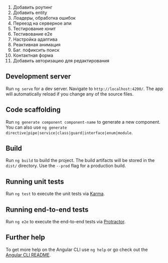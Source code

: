 1. Добавить роутинг
2. Добавить entity
3. Лоадеры, обработка ошибок
4. Переезд на серверное апи
5. Тестирование юнит
6. Тестивование e2e
7. Настройка адаптива
8. Реактивная анимация
9. Баг. пофиксить поиск
10. Контактная форма
11. Добавить авторизацию для редактирования

## Development server

Run `ng serve` for a dev server. Navigate to `http://localhost:4200/`. The app will automatically reload if you change any of the source files.

## Code scaffolding

Run `ng generate component component-name` to generate a new component. You can also use `ng generate directive|pipe|service|class|guard|interface|enum|module`.

## Build

Run `ng build` to build the project. The build artifacts will be stored in the `dist/` directory. Use the `--prod` flag for a production build.

## Running unit tests

Run `ng test` to execute the unit tests via [Karma](https://karma-runner.github.io).

## Running end-to-end tests

Run `ng e2e` to execute the end-to-end tests via [Protractor](http://www.protractortest.org/).

## Further help

To get more help on the Angular CLI use `ng help` or go check out the [Angular CLI README](https://github.com/angular/angular-cli/blob/master/README.md).
